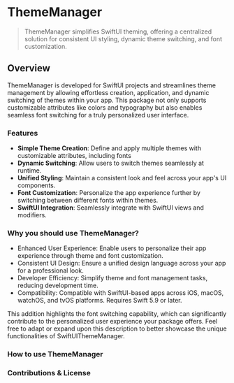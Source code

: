 # ThemeManager

> ThemeManager simplifies SwiftUI theming, offering a centralized solution for consistent UI styling, dynamic theme switching, and font customization.

## Overview
ThemeManager is developed for SwiftUI projects and streamlines theme management by allowing effortless creation, application, and dynamic switching of 
themes within your app. This package not only supports customizable attributes like colors and typography but also enables seamless font switching for a 
truly personalized user interface.

### Features
- **Simple Theme Creation**: Define and apply multiple themes with customizable attributes, including fonts
- **Dynamic Switching**: Allow users to switch themes seamlessly at runtime.
- **Unified Styling**: Maintain a consistent look and feel across your app's UI components.
- **Font Customization**: Personalize the app experience further by switching between different fonts within themes.
- **SwiftUI Integration**: Seamlessly integrate with SwiftUI views and modifiers.

### Why you should use ThemeManager?

- Enhanced User Experience: Enable users to personalize their app experience through theme and font customization.
- Consistent UI Design: Ensure a unified design language across your app for a professional look.
- Developer Efficiency: Simplify theme and font management tasks, reducing development time.
- Compatibility: Compatible with SwiftUI-based apps across iOS, macOS, watchOS, and tvOS platforms. Requires Swift 5.9 or later.

This addition highlights the font switching capability, which can significantly contribute to the personalized user experience your package offers. Feel free to adapt or expand upon this description to better showcase the unique functionalities of SwiftUIThemeManager.

### How to use ThemeManager

### Contributions & License
